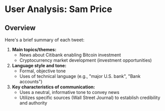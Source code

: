 # User Analysis: Sam Price

## Overview

Here's a brief summary of each tweet:

1. **Main topics/themes:**
	* News about Citibank enabling Bitcoin investment
	* Cryptocurrency market development (investment opportunities)
2. **Language style and tone:**
	* Formal, objective tone
	* Uses of technical language (e.g., "major U.S. bank", "Bank accounts")
3. **Key characteristics of communication:**
	* Uses a neutral, informative tone to convey news
	* Utilizes specific sources (Wall Street Journal) to establish credibility and authority